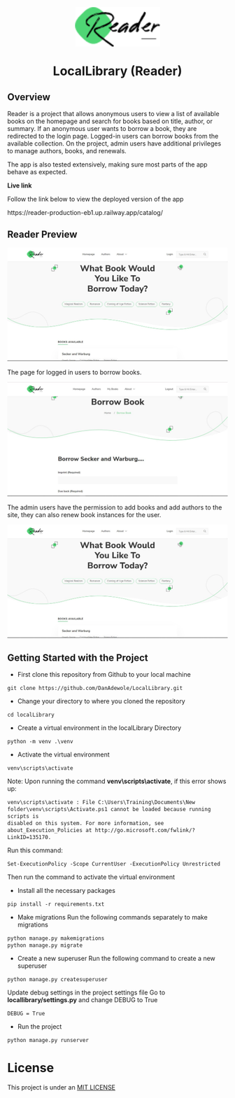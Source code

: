 <div align="center">
<img src="catalog/static/images/logo.png" alt="NotInk Logo" style="height: 90px; display: block; margin: 0 auto"/>
<h1>LocalLibrary (Reader)</h1>
</div>


## Overview
Reader is a project that allows anonymous users to view a list of available books on the homepage and search for books based on title, author, or summary. If an anonymous user wants to borrow a book, they are redirected to the login page. Logged-in users can borrow books from the available collection. On the project, admin users have additional privileges to manage authors, books, and renewals.

The app is also tested extensively, making sure most parts of the app behave as expected.

<p><strong> Live link </strong></p>

Follow the link below to view the deployed version of the app
<p>
https://reader-production-eb1.up.railway.app/catalog/

## Reader Preview
![Reader_Home_Page](https://raw.githubusercontent.com/DanAdewole/LocalLibrary/main/catalog/static/images/home-page.jpg)

<p>The page for logged in users to borrow books.</p>

![Reader_Borrow-page](https://raw.githubusercontent.com/DanAdewole/LocalLibrary/main/catalog/static/images/borrow-page.jpg)

<p>The admin users have the permission to add books and add authors to the site, they can also renew book instances for the user.</p>

![Reader_Add_author_Page](https://raw.githubusercontent.com/DanAdewole/LocalLibrary/main/catalog/static/images/home-page.jpg)


## Getting Started with the Project
* First clone this repository from Github to your local machine
```
git clone https://github.com/DanAdewole/LocalLibrary.git
```

* Change your directory to where you cloned the repository
```
cd localLibrary
```

* Create a virtual environment in the localLibrary Directory
```
python -m venv .\venv
```

* Activate the virtual environment
```
venv\scripts\activate
```
Note: Upon running the command **venv\scripts\activate**, if this error shows up:
```
venv\scripts\activate : File C:\Users\Training\Documents\New folder\venv\scripts\Activate.ps1 cannot be loaded because running scripts is 
disabled on this system. For more information, see about_Execution_Policies at http://go.microsoft.com/fwlink/?LinkID=135170.
```
Run this command: 
``` 
Set-ExecutionPolicy -Scope CurrentUser -ExecutionPolicy Unrestricted 
```
Then run the command to activate the virtual environment

* Install all the necessary packages
```
pip install -r requirements.txt
```

* Make migrations
Run the following commands separately to make migrations
```
python manage.py makemigrations
python manage.py migrate
```

* Create a new superuser
Run the following command to create a new superuser
```
python manage.py createsuperuser
```

Update debug settings in the project settings file
Go to **locallibrary/settings.py** and change DEBUG to True
```
DEBUG = True
```

* Run the project
```
python manage.py runserver
```


# License
This project is under an [MIT LICENSE](license.md)
